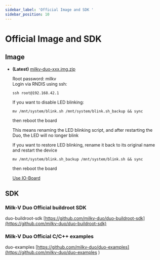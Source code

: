```yaml
---
sidebar_label: 'Official Image and SDK '
sidebar_position: 10
---
```


# Official Image and SDK

## Image

- **(Latest)** [milkv-duo-xxx.img.zip](https://github.com/milkv-duo/duo-buildroot-sdk/releases/)  

    Root password: milkv  
    Login via RNDIS using ssh:  
    ~~~
    ssh root@192.168.42.1  
    ~~~
    If you want to disable LED blinking:
    ```
    mv /mnt/system/blink.sh /mnt/system/blink.sh_backup && sync
    ```
    then reboot the board

    This means renaming the LED blinking script, and after restarting the Duo, the LED will no longer blink

    If you want to restore LED blinking, rename it back to its original name and restart the device
    ```
    mv /mnt/system/blink.sh_backup /mnt/system/blink.sh && sync
    ```
    then reboot the board

    [Use IO-Board](https://milkv.io/docs/duo/io-board/usb-ethernet-iob)


## SDK

### Milk-V Duo Official buildroot SDK

duo-buildroot-sdk [https://github.com/milkv-duo/duo-buildroot-sdk](https://github.com/milkv-duo/duo-buildroot-sdk)

### Milk-V Duo Official C/C++ examples

duo-examples [https://github.com/milkv-duo/duo-examples](https://github.com/milkv-duo/duo-examples
)
